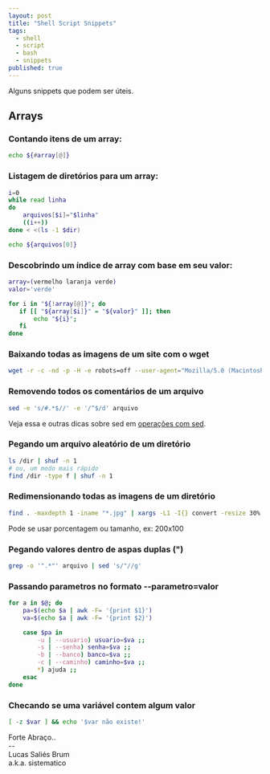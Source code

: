 ```yaml
---
layout: post
title: "Shell Script Snippets"
tags:
  - shell
  - script
  - bash
  - snippets
published: true
---
```


Alguns snippets que podem ser úteis.

## Arrays

### Contando itens de um array:

```bash  
echo ${#array[@]}  
```

### Listagem de diretórios para um array:  

```bash  
i=0
while read linha
do
    arquivos[$i]="$linha"        
    ((i++))
done < <(ls -1 $dir)

echo ${arquivos[0]}
```

### Descobrindo um índice de array com base em seu valor:  

```bash  
array=(vermelho laranja verde)
valor='verde'

for i in "${!array[@]}"; do
   if [[ "${array[$i]}" = "${valor}" ]]; then
       echo "${i}";
   fi
done
```

### Baixando todas as imagens de um site com o wget

```bash  
wget -r -c -nd -p -H -e robots=off --user-agent="Mozilla/5.0 (Macintosh; Intel Mac OS X 10.8; rv:21.0) Gecko/20100101 Firefox/21.0" -A jpg,png https://site.com/media/
```

### Removendo todos os comentários de um arquivo

```bash
sed -e 's/#.*$//' -e '/^$/d' arquivo
```  
Veja essa e outras dicas sobre sed em <a href="/operacoes-com-sed">operações com sed</a>.  

### Pegando um arquivo aleatório de um diretório  

```bash  
ls /dir | shuf -n 1
# ou, um modo mais rápido
find /dir -type f | shuf -n 1
```  

### Redimensionando todas as imagens de um diretório

```bash  
find . -maxdepth 1 -iname "*.jpg" | xargs -L1 -I{} convert -resize 30% "{}" _resized/"{}"
```  
Pode se usar porcentagem ou tamanho, ex: 200x100

### Pegando valores dentro de aspas duplas (")
```bash  
grep -o '".*"' arquivo | sed 's/"//g'
```

### Passando parametros no formato --parametro=valor  
```bash  
for a in $@; do
    pa=$(echo $a | awk -F= '{print $1}')
    va=$(echo $a | awk -F= '{print $2}')

	case $pa in
        -u | --usuario) usuario=$va ;;
		-s | --senha) senha=$va ;;
		-b | --banco) banco=$va ;;
		-c | --caminho) caminho=$va ;;
        *) ajuda ;;
    esac
done  
```  

### Checando se uma variável contem algum valor
```bash  
[ -z $var ] && echo '$var não existe!'
```  

Forte Abraço..  
&#45;&#45;  
Lucas Saliés Brum    
a.k.a. sistematico
